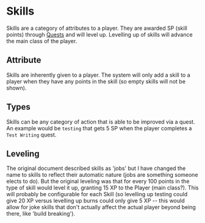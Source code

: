 # Skills

Skills are a category of attributes to a player.  They are awarded SP (skill points)
through [Quests](quests.md) and will level up.  Levelling up of skills will advance
the main class of the player.

## Attribute

Skills are inherently given to a player.  The system will only add a skill to a
player when they have any points in the skill (so empty skills will not be shown).

## Types

Skills can be any category of action that is able to be improved via a quest.  An
example would be `testing` that gets 5 SP when the player completes a `Test Writing`
quest.

## Leveling

The original document described skills as 'jobs' but I have changed the name to
skills to reflect their automatic nature (jobs are something someone elects to do).
But the original leveling was that for every 100 points in the type of skill would
level it up, granting 15 XP to the Player (main class?).  This will probably be
configurable for each Skill (so levelling up testing could give 20 XP versus
levelling up burns could only give 5 XP -- this would allow for joke skills that
don't actually affect the actual player beyond being there, like 'build breaking').

